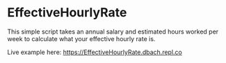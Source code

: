 # EffectiveHourlyRate

This simple script takes an annual salary and estimated hours worked per week to calculate what your effective hourly rate is.

Live example here: https://EffectiveHourlyRate.dbach.repl.co
